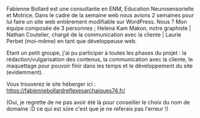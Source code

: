 Fabienne Bollard est une consultante en ENM, Education Neurosensorielle et Motrice. Dans le cadre de la semaine web nous avions 2 semaines pour lui faire un site web entièrement modifiable sur WordPress. 
Nous ? Mon équipe composée de 3 personnes ; Helena Kam Makon, notre graphiste | Nathan Coutelier, chargé de la communication avec la cliente | Laurie Perbet (moi-même) en tant que développeuse web.

Etant un petit groupe, j'ai pu participer à toutes les phases du projet : la rédaction/vulgarisation des contenus, la communication avec la cliente, le maquettage pour pouvoir finir dans les temps et le développement du site (evidemment).



Vous trouverez le site héberger ici : 
https://fabiennebollardreflexesarchaiques74.fr/

(Oui, je regrette de ne pas avoir été là pour conseiller le choix du nom de domaine :D ce qui est sûre c'est que je ne referais pas l'erreur !)
